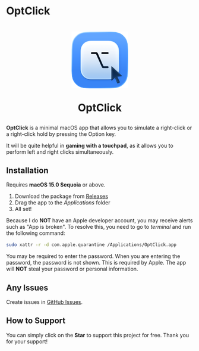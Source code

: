 # OptClick

<h1 align="center">
  <img src="/OptClick/Resources/OptClickIcon_Default.png" width="30%" alt=""/>  
  <p align="center">OptClick</p>
</h1>

**OptClick** is a minimal macOS app that allows you to simulate a right-click or a right-click hold by pressing the Option key.

It will be quite helpful in **gaming with a touchpad**, as it allows you to perform left and right clicks simultaneously.

## Installation

Requires **macOS 15.0 Sequoia** or above.

1. Download the package from [Releases](https://github.com/gitmichaelqiu/OptClick/releases/)
2. Drag the app to the *Applications* folder
3. All set!

Because I do **NOT** have an Apple developer account, you may receive alerts such as "App is broken". To resolve this, you need to go to *terminal* and run the following command:

```bash
sudo xattr -r -d com.apple.quarantine /Applications/OptClick.app
```

You may be required to enter the password. When you are entering the password, the password is not shown. This is required by Apple. The app will **NOT** steal your password or personal information.

## Any Issues

Create issues in [GitHub Issues](https://github.com/gitmichaelqiu/OptClick/issues).

## How to Support

You can simply click on the **Star** to support this project for free. Thank you for your support!

